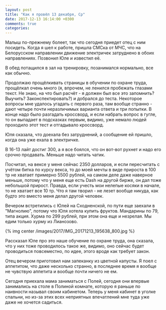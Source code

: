 ```yaml
---
layout: post
title: "Как я провёл 13 декабря, Ср"
date: 2017-12-13 16:14:00 +0300
comments: true
categories: 
--- 
```

Малыш по-прежнему болеет, так что сегодня приедет отец с ним посидеть. Когда я шел к работе, пришла СМСка от МЧС, что на Белорусском направлении движение электричек затруднено в обоих направлениях. Позвонил Юле и известил её.

В обед потащился в зал на тренировку, позанимался нормально, все как обычно.

Продолжаю прощёлкивать страницы в обучении по охране труда, прощёлкал очень много (я, впрочем, не ленился пробежать глазами текст. Не знаю, на что был расчёт - я должен был все это запомнить? Выучить? Законспектировать?) и добрался до теста. Некоторое вопросы мне удалось угадать  с первого раза, там вообще странно - дают четыре почти неразличимых варианта ответа и три попытки. В конце надо было разгадать кроссворд, и если набрать вопрос в гугле, то он выпадает в подсказках первым, видимо, уже немало людей проходило этот тест и отгадывало кроссворд.

Юля сказала, что доехала без затруднений, а сообщение ей пришло, когда она уже ехала в электричке.

В 16-13 лайт достиг 300, а я все боялся, что он вот-вот рухнет и надо его срочно продавать. Меньше надо читать чатик.

Посчитал, на вексе у меня сейчас 2350 долларов, и если пересчитать с учётом битка по курсу векса, то до моей мечты в виде прироста в 100 тр не хватает примерно 5500 рублей, на самом деле даже наверное меньше, потому что у меня еще есть Dash на другой бирже, он дал тоже небольшой прирост. Правда, если учесть мои нелепые косяки в начале, то не хватает все 10 тр. Что я там творил - не лезет вообще никуда, как будто это вместо меня делал другой человек.

Вечером встретились с Юлей на Сходненской, по пути еще заехали в "Магнолию", потому что Юля хотела купить фруктов. Мандарины по 79, типа акция. Хурма по 299 рублей, при этом она еще и незрелая. Мы едим только хурму из Лианозово.

{% img center /images/2017/IMG_20171213_195638_800.jpg %}

Рассказал Юле про это наше обучение по охране труда, она сказала, что у них тоже проводилось такое же, видимо, оно сейчас будет проводиться повсеместно, по идее, этого вроде как требует закон.

Отец вечером приготовил нам запеканку из цветной капусты. Я поел с аппетитом, что даже несколько странно, в последнее время я вообще не чувствую аппетита и вообще почти ничего не ем.

Сегодня приехала мама заниматься с Полей, сегодня они впервые занимались на столе в Полиной комнате, которую я раньше по наивности называл своим кабинетом. Теперь у меня кабинет в уголке спальни, но из-за этих всех неприятных впечатлений мне туда уже даже не хочется садиться.